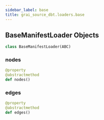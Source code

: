 ```yaml
---
sidebar_label: base
title: grai_source_dbt.loaders.base
---
```


## BaseManifestLoader Objects

```python
class BaseManifestLoader(ABC)
```



### nodes

```python
@property
@abstractmethod
def nodes()
```



### edges

```python
@property
@abstractmethod
def edges()
```
